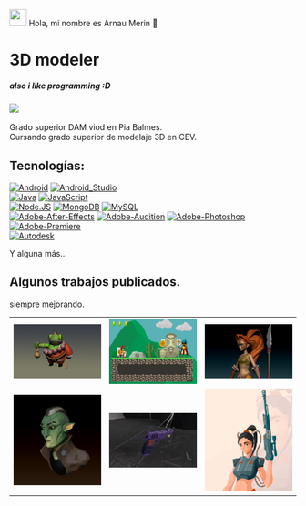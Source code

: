 <img src="https://upload.wikimedia.org/wikipedia/en/1/1b/NPC_wojak_meme.png" 
     width="30" 
     height="30" /> Hola, mi nombre es Arnau Merin :space_invader:
     
# 3D modeler
##### also i like programming :D

<a href="https://www.artstation.com/arnaumerin">


<img src="https://cdnb.artstation.com/p/assets/images/images/050/489/043/large/arnaldo-draws-1b-arnaumerin-final-001.jpg?1654970470">
</a>

Grado superior DAM viod en Pia Balmes. <BR>
Cursando grado superior de modelaje 3D en CEV.



## Tecnologías:
[![Android](https://img.shields.io/badge/Android-3DDC84?style=for-the-badge&logo=android&logoColor=white&labelColor=101010)]()
[![Android_Studio](https://img.shields.io/badge/Android_Studio-3DDC84?style=for-the-badge&logo=android-studio&logoColor=white&labelColor=101010)]()
</br>
[![Java](https://img.shields.io/badge/Java-007396?style=for-the-badge&logo=java&logoColor=white&labelColor=101010)]()
[![JavaScript](https://img.shields.io/badge/JavaScript-F7DF1E?style=for-the-badge&logo=javascript&logoColor=white&labelColor=101010)]()
</br>
[![Node.JS](https://img.shields.io/badge/Node.JS-339933?style=for-the-badge&logo=node.js&logoColor=white&labelColor=101010)]()
[![MongoDB](https://img.shields.io/badge/MongoDB-47A248?style=for-the-badge&logo=mongodb&logoColor=white&labelColor=101010)]()
[![MySQL](https://img.shields.io/badge/MySQL-4479A1?style=for-the-badge&logo=mysql&logoColor=white&labelColor=101010)]()
</br>
[![Adobe-After-Effects](https://img.shields.io/badge/After-9999FF?style=for-the-badge&logo=Adobe-After-Effects&logoColor=white&labelColor=101010)]()
[![Adobe-Audition](https://img.shields.io/badge/Audition-9999FF?style=for-the-badge&logo=Adobe-Audition&logoColor=white&labelColor=101010)]()
[![Adobe-Photoshop](https://img.shields.io/badge/Photoshop-31A8FF?style=for-the-badge&logo=Adobe-Photoshop&logoColor=white&labelColor=101010)]()
[![Adobe-Premiere](https://img.shields.io/badge/Premiere-31A8FF?style=for-the-badge&logo=Adobe-Premiere-Pro&logoColor=white&labelColor=101010)]()
</br>
[![Autodesk](https://img.shields.io/badge/Autodesk-0696D7?style=for-the-badge&logo=Autodesk&logoColor=white&labelColor=101010)]()

Y alguna más...

## Algunos trabajos publicados. 
siempre mejorando.

<table style="width:100%">
  <tr>
    <td>
	<a href="https://www.artstation.com/artwork/lR83B5">
  		<img src= "https://github.com/ArnauMerin99/ArnauMerin99/blob/main/source/sapo_01.jpg">
	</a>
	</td>
    <td>
	<a href="https://www.artstation.com/artwork/2qb0oB">
  		<img src="https://github.com/ArnauMerin99/ArnauMerin99/blob/main/source/inca_01.png">
	</a>
	</td>
    <td>
	<a href="https://www.artstation.com/artwork/03D06w">
  		<img src="https://github.com/ArnauMerin99/ArnauMerin99/blob/main/source/CaveWoman_01.jpg">
	</a>
	</td>
  </tr>
  <tr>
    <td>
	<a href="https://www.artstation.com/artwork/X1bnvD">
  		<img src="https://github.com/ArnauMerin99/ArnauMerin99/blob/main/source/alien_01.jpg">
	</a>
	</td>
	<td>
	<a href="https://www.artstation.com/artwork/qQOGny">
  		<img src="https://github.com/ArnauMerin99/ArnauMerin99/blob/main/source/pistol_01.jpg">
	</a>
	</td>
   <td>
	<a href="https://www.artstation.com/artwork/NGEBVD">
  		<img src="https://github.com/ArnauMerin99/ArnauMerin99/blob/main/source/jessika_01.jpg">
	</a>
	</td>
  </tr>
</table>
</table>

